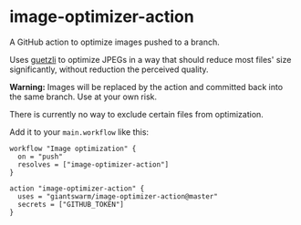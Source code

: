 # image-optimizer-action

A GitHub action to optimize images pushed to a branch.

Uses [guetzli](https://github.com/google/guetzli) to optimize JPEGs in a way
that should reduce most files' size significantly, without reduction the
perceived quality.

**Warning:** Images will be replaced by the action and committed back into
the same branch. Use at your own risk.

There is currently no way to exclude certain files from optimization.

Add it to your `main.workflow` like this:

```nohighlight
workflow "Image optimization" {
  on = "push"
  resolves = ["image-optimizer-action"]
}

action "image-optimizer-action" {
  uses = "giantswarm/image-optimizer-action@master"
  secrets = ["GITHUB_TOKEN"]
}
```

